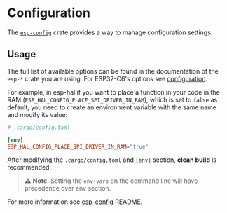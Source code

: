 # Configuration

The [`esp-config`][esp-config] crate provides a way to manage configuration settings.

## Usage

The full list of available options can be found in the documentation of the `esp-*` crate you are using. For ESP32-C6's options see [configuration].

For example, in esp-hal if you want to place a function in your code in the RAM (`ESP_HAL_CONFIG_PLACE_SPI_DRIVER_IN_RAM`), which is set to `false` as default, you need to create an environment variable with the same name and modify its value:

```toml
# .cargo/config.toml

[env]
ESP_HAL_CONFIG_PLACE_SPI_DRIVER_IN_RAM="true"
```

After modifying the `.cargo/config.toml` and `[env]` section, **clean build** is recommended.

> ⚠️ **Note**: Setting the `env-vars` on the command line will have precedence over env section.

For more information see [esp-config] README.

[esp-config]: https://crates.io/crates/esp-config
[configuration]: https://docs.esp-rs.org/esp-hal/esp-hal/0.23.1/esp32c6/esp_hal/#additional-configuration